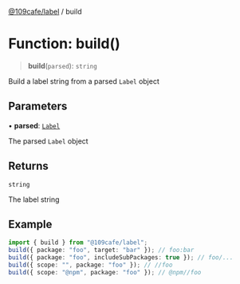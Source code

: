 [@109cafe/label](index.md) / build

# Function: build()

> **build**(`parsed`): `string`

Build a label string from a parsed `Label` object

## Parameters

• **parsed**: [`Label`](Interface.Label.md)

The parsed `Label` object

## Returns

`string`

The label string

## Example

```ts
import { build } from "@109cafe/label";
build({ package: "foo", target: "bar" }); // foo:bar
build({ package: "foo", includeSubPackages: true }); // foo/...
build({ scope: "", package: "foo" }); // //foo
build({ scope: "@npm", package: "foo" }); // @npm//foo
```
